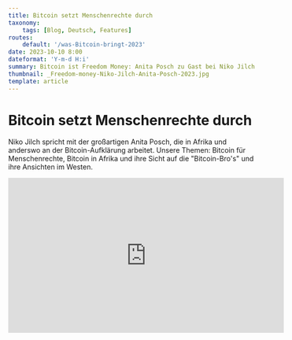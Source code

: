 ```yaml
---
title: Bitcoin setzt Menschenrechte durch
taxonomy:
    tags: [Blog, Deutsch, Features]
routes:
    default: '/was-Bitcoin-bringt-2023'
date: 2023-10-10 8:00
dateformat: 'Y-m-d H:i'
summary: Bitcoin ist Freedom Money: Anita Posch zu Gast bei Niko Jilch's "Was Bitcoin bringt". Bitcoin für Menschenrechte, Bitcoin in Afrika und ihre Sicht auf die "Bitcoin-Bro's" und ihre Ansichten im Westen.
thumbnail: _Freedom-money-Niko-Jilch-Anita-Posch-2023.jpg
template: article
---
```


# Bitcoin setzt Menschenrechte durch

Niko Jilch spricht mit der großartigen Anita Posch, die in Afrika und anderswo an der Bitcoin-Aufklärung arbeitet. Unsere Themen: Bitcoin für Menschenrechte, Bitcoin in Afrika und ihre Sicht auf die "Bitcoin-Bro's" und ihre Ansichten im Westen.

<iframe width="560" height="315" src="https://www.youtube.com/embed/66pSk7XXuoc?si=GgsHCxzQLHWD15JB" title="YouTube video player" frameborder="0" allow="accelerometer; autoplay; clipboard-write; encrypted-media; gyroscope; picture-in-picture; web-share" allowfullscreen></iframe>

